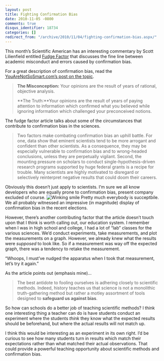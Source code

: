 ```yaml
---
layout: post
title: Fighting Confirmation Bias
date: 2010-11-05 -0800
comments: true
disqus_identifier: 18734
categories: []
redirect_from: "/archive/2010/11/04/fighting-confirmation-bias.aspx/"
---
```


This month’s Scientific American has an interesting commentary by Scott
Lilienfield entitled [Fudge
Factor](http://www.scientificamerican.com/article.cfm?id=fudge-factor "Fudge Factor")
that discusses the fine line between academic misconduct and errors
caused by confirmation bias.

For a great description of confirmation bias, read the
[YouAreNotSoSmart.com’s post on the
topic](http://youarenotsosmart.com/2010/06/23/confirmation-bias/ "You are not so smart - Confirmation Bias").

> **The Misconception:** Your opinions are the result of years of
> rational, objective analysis.
>
> **The Truth:**Your opinions are the result of years of paying
> attention to information which confirmed what you believed while
> ignoring information which challenged your preconceived notions.

The fudge factor article talks about some of the circumstances that
contribute to confirmation bias in the sciences.

> Two factors make combating confirmation bias an uphill battle. For
> one, data show that eminent scientists tend to be more arrogant and
> confident than other scientists. As a consequence, they may be
> especially vulnerable to confirmation bias and to wrong-headed
> conclusions, unless they are perpetually vigilant. Second, the
> mounting pressure on scholars to conduct single-hypothesis-driven
> research programs supported by huge federal grants is a recipe for
> trouble. Many scientists are highly motivated to disregard or
> selectively reinterpret negative results that could doom their
> careers.

Obviously this doesn’t just apply to scientists. I’m sure we all know
developers who are equally prone to confirmation bias, present company
excluded of course. ![Winking
smile](https://haacked.com/images/haacked_com/WindowsLiveWriter/Fighting-Confirmation-Bias_12B38/wlEmoticon-winkingsmile_2.png)
Pretty much everybody is succeptbile. We all probably witnessed an
impressive (in magnitude) display of confirmation bias in the recent
elections.

However, there’s another contributing factor that the article doesn’t
touch upon that I think is worth calling out, our education system. I
remember when I was in high school and college, I had a lot of “lab”
classes for the various sciences. We’d conduct experiments, take
measurements, and plot the measurements on a graph. However, we already
knew what the results were *supposed* to look like. So if a measurement
was way off the expected graph, there was a tendency to retake the
measurement.

“Whoops, I must’ve nudged the apparatus when I took that measurement,
let’s try it again.”

As the article points out (emphasis mine)…

> The best antidote to fooling ourselves is adhering closely to
> scientific methods. Indeed, history teaches us that science is not a
> monolithic truth-gathering method but rather a motley assortment of
> tools designed to **safeguard us against bias**.

So how can schools do a better job of teaching scientific methods? I
think one interesting thing a teacher can do is have students conduct an
experiment where the students *think* they know what the expected
results should be beforehand, but where the actual results will not
match up.

I think this would be interesting as an experiment in its own right. I’d
be curious to see how many students turn in results which match their
expectations rather than what matched their actual observations. That
could provide a powerful teaching opportunity about scientific methods
and confirmation bias.

